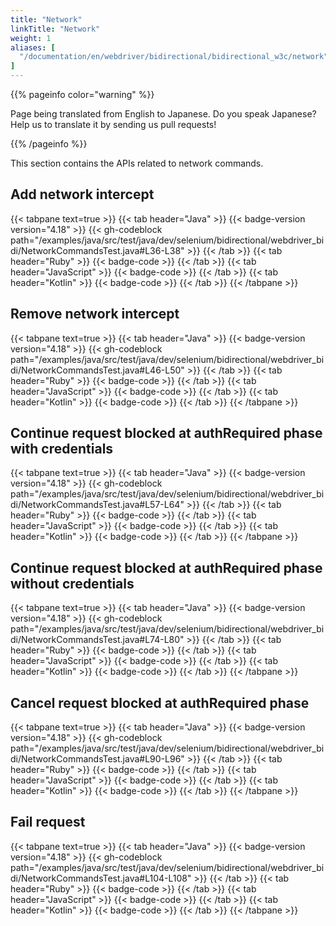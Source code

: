 ```yaml
---
title: "Network"
linkTitle: "Network"
weight: 1
aliases: [
  "/documentation/en/webdriver/bidirectional/bidirectional_w3c/network",
]
---
```


{{% pageinfo color="warning" %}}
<p class="lead">
   <i class="fas fa-language d-4"></i>
   Page being translated from
   English to Japanese. Do you speak Japanese? Help us to translate
   it by sending us pull requests!
</p>
{{% /pageinfo %}}


This section contains the APIs related to network commands. 

## Add network intercept

{{< tabpane text=true >}}
{{< tab header="Java" >}}
{{< badge-version version="4.18" >}}
{{< gh-codeblock path="/examples/java/src/test/java/dev/selenium/bidirectional/webdriver_bidi/NetworkCommandsTest.java#L36-L38" >}}
{{< /tab >}}
{{< tab header="Ruby" >}}
{{< badge-code >}}
{{< /tab >}}
{{< tab header="JavaScript" >}}
{{< badge-code >}}
{{< /tab >}}
{{< tab header="Kotlin" >}}
{{< badge-code >}}
{{< /tab >}}
{{< /tabpane >}}

## Remove network intercept

{{< tabpane text=true >}}
{{< tab header="Java" >}}
{{< badge-version version="4.18" >}}
{{< gh-codeblock path="/examples/java/src/test/java/dev/selenium/bidirectional/webdriver_bidi/NetworkCommandsTest.java#L46-L50" >}}
{{< /tab >}}
{{< tab header="Ruby" >}}
{{< badge-code >}}
{{< /tab >}}
{{< tab header="JavaScript" >}}
{{< badge-code >}}
{{< /tab >}}
{{< tab header="Kotlin" >}}
{{< badge-code >}}
{{< /tab >}}
{{< /tabpane >}}

## Continue request blocked at authRequired phase with credentials

{{< tabpane text=true >}}
{{< tab header="Java" >}}
{{< badge-version version="4.18" >}}
{{< gh-codeblock path="/examples/java/src/test/java/dev/selenium/bidirectional/webdriver_bidi/NetworkCommandsTest.java#L57-L64" >}}
{{< /tab >}}
{{< tab header="Ruby" >}}
{{< badge-code >}}
{{< /tab >}}
{{< tab header="JavaScript" >}}
{{< badge-code >}}
{{< /tab >}}
{{< tab header="Kotlin" >}}
{{< badge-code >}}
{{< /tab >}}
{{< /tabpane >}}

## Continue request blocked at authRequired phase without credentials

{{< tabpane text=true >}}
{{< tab header="Java" >}}
{{< badge-version version="4.18" >}}
{{< gh-codeblock path="/examples/java/src/test/java/dev/selenium/bidirectional/webdriver_bidi/NetworkCommandsTest.java#L74-L80" >}}
{{< /tab >}}
{{< tab header="Ruby" >}}
{{< badge-code >}}
{{< /tab >}}
{{< tab header="JavaScript" >}}
{{< badge-code >}}
{{< /tab >}}
{{< tab header="Kotlin" >}}
{{< badge-code >}}
{{< /tab >}}
{{< /tabpane >}}

## Cancel request blocked at authRequired phase

{{< tabpane text=true >}}
{{< tab header="Java" >}}
{{< badge-version version="4.18" >}}
{{< gh-codeblock path="/examples/java/src/test/java/dev/selenium/bidirectional/webdriver_bidi/NetworkCommandsTest.java#L90-L96" >}}
{{< /tab >}}
{{< tab header="Ruby" >}}
{{< badge-code >}}
{{< /tab >}}
{{< tab header="JavaScript" >}}
{{< badge-code >}}
{{< /tab >}}
{{< tab header="Kotlin" >}}
{{< badge-code >}}
{{< /tab >}}
{{< /tabpane >}}

## Fail request

{{< tabpane text=true >}}
{{< tab header="Java" >}}
{{< badge-version version="4.18" >}}
{{< gh-codeblock path="/examples/java/src/test/java/dev/selenium/bidirectional/webdriver_bidi/NetworkCommandsTest.java#L104-L108" >}}
{{< /tab >}}
{{< tab header="Ruby" >}}
{{< badge-code >}}
{{< /tab >}}
{{< tab header="JavaScript" >}}
{{< badge-code >}}
{{< /tab >}}
{{< tab header="Kotlin" >}}
{{< badge-code >}}
{{< /tab >}}
{{< /tabpane >}}


